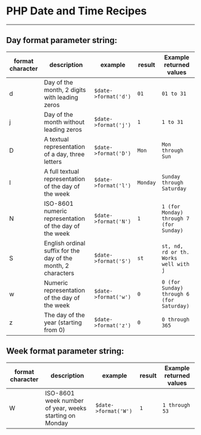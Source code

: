 # PHP Date and Time Recipes

---

## Day format parameter string: 
| format character | description | example         | result | Example returned values|
| ---------------- | ----------- |-----------------| ------ | -------|
| d | Day of the month, 2 digits with leading zeros | `$date->format('d')` | `01` | `01 to 31` |
| j | Day of the month without leading zeros | `$date->format('j')` | `1` | `1 to 31` | 
| D | A textual representation of a day, three letters | `$date->format('D')` | `Mon` | `Mon through Sun` |
| l | A full textual representation of the day of the week | `$date->format('l')` | `Monday` | `Sunday through Saturday` |
| N | ISO-8601 numeric representation of the day of the week | `$date->format('N')` | `1` | `1 (for Monday) through 7 (for Sunday)` |
| S | English ordinal suffix for the day of the month, 2 characters | `$date->format('S')` | `st` | `st, nd, rd or th. Works well with j` |
| w | Numeric representation of the day of the week | `$date->format('w')` | `0` | `0 (for Sunday) through 6 (for Saturday)` |
| z | The day of the year (starting from 0) | `$date->format('z')` | `0` | `0 through 365` |

## Week format parameter string:
| format character | description | example         | result | Example returned values|
| ---------------- | ----------- |-----------------| ------ | -------|
| W | ISO-8601 week number of year, weeks starting on Monday | `$date->format('W')` | `1` | `1 through 53` |


